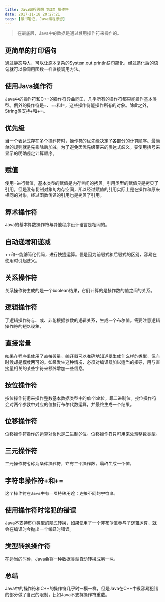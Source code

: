 ```yaml
---
title: Java编程思想 第3章 操作符
date: 2017-11-18 20:27:21
tags: [读书笔记, Java编程思想]
---
```

> 在最底层，Java中的数据是通过使用操作符来操作的。
<!--more-->
## 更简单的打印语句

通过静态导入，可以让原本复杂的System.out.println语句简化，经过简化后的语句就可以像调用函数一样直接调用方法。

## 使用Java操作符

Java中的操作符和C++的操作符异曲同工，几乎所有的操作符都只能操作基本类型。例外的操作符是=、==和!=，这些操作符能操作所有的对象。除此之外，String类支持+和+=。

## 优先级

当一个表达式存在多个操作符时，操作符的优先级决定了各部分的计算顺序。最简单的规则就是先乘除后加减。为了避免因优先级带来的表达式歧义，要使用括号来显示的明确规定计算顺序。

## 赋值

使用=进行赋值，基本类型的赋值是内存空间的拷贝。引用类型的赋值只是拷贝了引用，但是没有复制对象的内存空间，所以经过赋值的引用实际上是在操作和原来相同的对象。经过函数传递的引用也是拷贝了引用。

## 算术操作符

Java的基本算数操作符与其他程序设计语言是相同的。

## 自动递增和递减

++和--能够简化代码，进行快捷运算。但是因为前缀式和后缀式的区别，容易在使用时引起歧义。

## 关系操作符

关系操作符生成的是一个boolean结果，它们计算的是操作数的值之间的关系。

## 逻辑操作符

了逻辑操作符与、或、非能根据参数的逻辑关系，生成一个布尔值。需要注意逻辑操作符的短路现象。

## 直接常量

如果在程序里使用了直接常量，编译器可以准确地知道要生成什么样的类型，但有时候却是模棱两可的。如果发生这种情况，必须对编译器加以适当的指导，用与直接量相关的某些字符来额外增加一些信息。

## 按位操作符

按位操作符用来操作整数基本数据类型中的单个bit位，即二进制位。按位操作符会对两个参数中对应的位执行布尔代数运算，并最终生成一个结果。

## 位移操作符

位移操作符操作的运算对象也是二进制的位。位移操作符只可用来处理整数类型。

## 三元操作符

三元操作符也称为条件操作符，它有三个操作数，最终生成一个值。

## 字符串操作符+和+=

这个操作符在Java中有一项特殊用途：连接不同的字符串。

## 使用操作符时常犯的错误

Java不支持布尔类型的隐式转换，如果使用了一个非布尔值参与了逻辑运算，就会在编译时会抛出一个编译时错误。

## 类型转换操作符

在适当的时候，Java会将一种数据类型自动转换成另一种。

## 总结

Java中的操作符和C++的操作符几乎时一模一样，但是Java在C++中很容易犯错的部分做了自己的限制，比如Java不支持操作符重载。